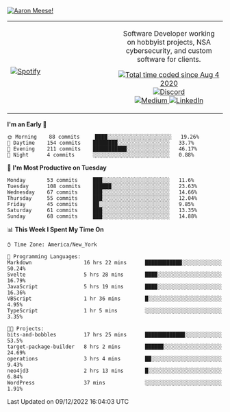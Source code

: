 [![Aaron Meese!](https://user-images.githubusercontent.com/17814535/88975338-a2aabf00-d27f-11ea-963f-8a19608716b4.png)](https://github.com/ajmeese7/readme-ascii "README ASCII")

<!-- Modified from project here: https://github.com/novatorem/novatorem -->
<table width="100%">
  <tr>
  <td width="50%">

&nbsp; <br> [![Spotify](https://ajmeese7.vercel.app/api/spotify)](https://open.spotify.com/user/ajmeese)

  </td>
  <td width="50%">
    <p align="center">
    Software Developer working on hobbyist projects, NSA cybersecurity, and custom software for clients.
    </p>
    <p align="center">
      <a href="https://wakatime.com/@f726891d-3b02-46cd-9b60-e8c59f9e2b14">
        <img src="https://wakatime.com/badge/user/f726891d-3b02-46cd-9b60-e8c59f9e2b14.svg" alt="Total time coded since Aug 4 2020" title="WakaTime" />
      </a>
      <a href="http://link.aaronmeese.com/discord">
        <img src="https://img.shields.io/badge/discord-ajmeese7%234835-369?style=flat-square&logo=discord&logoColor=white&color=purple" alt="Discord" title="Discord">
      </a>
      <br />
      <a href="https://link.aaronmeese.com/medium">
        <img src="https://img.shields.io/badge/medium-ajmeese7-1DB954?style=flat-square&logo=medium&logoColor=white" alt="Medium" title="Medium">
      </a>
      <a href="https://link.aaronmeese.com/linkedin">
        <img src="https://img.shields.io/badge/linkedIn-aaronmeese-1DB954?style=flat-square&logo=linkedin&logoColor=white&color=blue" alt="LinkedIn" title="LinkedIn">
      </a>
    </p>
  </td>

</table>

[//]: <> (The `&nbsp;` is to have Aphelion take up more space)

<!--START_SECTION:waka-->
**I'm an Early 🐤** 

```text
🌞 Morning    88 commits     ████░░░░░░░░░░░░░░░░░░░░░   19.26% 
🌆 Daytime    154 commits    ████████░░░░░░░░░░░░░░░░░   33.7% 
🌃 Evening    211 commits    ███████████░░░░░░░░░░░░░░   46.17% 
🌙 Night      4 commits      ░░░░░░░░░░░░░░░░░░░░░░░░░   0.88%

```
📅 **I'm Most Productive on Tuesday** 

```text
Monday       53 commits     ███░░░░░░░░░░░░░░░░░░░░░░   11.6% 
Tuesday      108 commits    ██████░░░░░░░░░░░░░░░░░░░   23.63% 
Wednesday    67 commits     ███░░░░░░░░░░░░░░░░░░░░░░   14.66% 
Thursday     55 commits     ███░░░░░░░░░░░░░░░░░░░░░░   12.04% 
Friday       45 commits     ██░░░░░░░░░░░░░░░░░░░░░░░   9.85% 
Saturday     61 commits     ███░░░░░░░░░░░░░░░░░░░░░░   13.35% 
Sunday       68 commits     ███░░░░░░░░░░░░░░░░░░░░░░   14.88%

```


📊 **This Week I Spent My Time On** 

```text
⌚︎ Time Zone: America/New_York

💬 Programming Languages: 
Markdown                 16 hrs 22 mins      ████████████░░░░░░░░░░░░░   50.24% 
Svelte                   5 hrs 28 mins       ████░░░░░░░░░░░░░░░░░░░░░   16.79% 
JavaScript               5 hrs 19 mins       ████░░░░░░░░░░░░░░░░░░░░░   16.36% 
VBScript                 1 hr 36 mins        █░░░░░░░░░░░░░░░░░░░░░░░░   4.95% 
TypeScript               1 hr 5 mins         ░░░░░░░░░░░░░░░░░░░░░░░░░   3.35%

🐱‍💻 Projects: 
bits-and-bobbles         17 hrs 25 mins      █████████████░░░░░░░░░░░░   53.5% 
target-package-builder   8 hrs 2 mins        ██████░░░░░░░░░░░░░░░░░░░   24.69% 
operations               3 hrs 4 mins        ██░░░░░░░░░░░░░░░░░░░░░░░   9.43% 
neo4jd3                  2 hrs 13 mins       █░░░░░░░░░░░░░░░░░░░░░░░░   6.84% 
WordPress                37 mins             ░░░░░░░░░░░░░░░░░░░░░░░░░   1.91%

```


 Last Updated on 09/12/2022 16:04:03 UTC
<!--END_SECTION:waka-->
